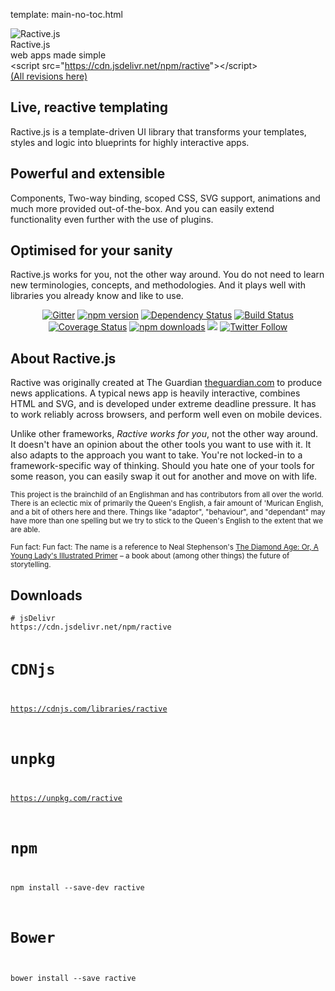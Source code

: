 template: main-no-toc.html

<div class="logo">
  <div class="logo__logo">
    <img class="logo__image" src="/static/img/avatar.svg" alt="Ractive.js" />
  </div>
  <div class="logo__text">
    <div class="logo__name">Ractive.js</div>
    <div class="logo__slogan">web apps made simple</div>
  </div>
</div>

<div class="cdn">
  <span>&lt;script src="</span><a href="https://cdn.jsdelivr.net/npm/ractive">https://cdn.jsdelivr.net/npm/ractive</a><span>"&gt;&lt;/script&gt;</span>
  <div class="cdn__revisions"><a href="https://cdn.jsdelivr.net/npm/ractive/">(All revisions here)</a></div>
</div>

<div class="info">
  <div class="pure-g">
    <div class="pure-u-1 pure-u-sm-1-3">
      <div class="info__block">
        <h2>Live, reactive templating</h2>
        <p>Ractive.js is a template-driven UI library that transforms your templates, styles and logic into blueprints for highly interactive apps.</p>
      </div>
    </div>
    <div class="pure-u-1 pure-u-sm-1-3">
      <div class="info__block">
        <h2>Powerful and extensible</h2>
        <p>Components, Two-way binding, scoped CSS, SVG support, animations and much more provided out-of-the-box. And you can easily extend functionality even further with the use of plugins.</p>
      </div>
    </div>
    <div class="pure-u-1 pure-u-sm-1-3">
      <div class="info__block">
        <h2>Optimised for your sanity</h2>
        <p>Ractive.js works for you, not the other way around. You do not need to learn new terminologies, concepts, and methodologies. And it plays well with libraries you already know and like to use.</p>
      </div>
    </div>
  </div>
</div>

<p style="text-align: center;">
  <a href="https://gitter.im/ractivejs/ractive"><img alt="Gitter" src="https://img.shields.io/gitter/room/ractivejs/ractive.svg?style=flat-square"></a>
  <a href="https://www.npmjs.com/package/ractive"><img alt="npm version" src="https://img.shields.io/npm/v/ractive.svg?style=flat-square"></a>
  <a href="https://david-dm.org/RactiveJS/Ractive"><img alt="Dependency Status" src="https://img.shields.io/david/ractivejs/ractive.svg?style=flat-square"></a>
  <a href="https://travis-ci.org/ractivejs/ractive"><img alt="Build Status" src="https://img.shields.io/travis/ractivejs/ractive/dev.svg?style=flat-square"></a>
  <a href="https://coveralls.io/github/ractivejs/ractive?branch=dev"><img alt="Coverage Status" src="https://img.shields.io/coveralls/ractivejs/ractive/dev.svg?style=flat-square"></a>
  <a href="https://www.npmjs.com/package/ractive"><img alt="npm downloads" src="https://img.shields.io/npm/dm/ractive.svg?style=flat-square"></a>
  <a href="https://www.jsdelivr.com/package/npm/ractive"><img src="https://data.jsdelivr.com/v1/package/npm/ractive/badge"></a>
  <a href="https://twitter.com/ractivejs"><img alt="Twitter Follow" src="https://img.shields.io/twitter/follow/ractivejs.svg?style=flat-square"></a>
</p>

<div class="about">
  <div class="pure-g">
    <div class="pure-u-1 pure-u-sm-2-3">
      <div class="about__block">
        <h2>About Ractive.js</h2>
        <p>Ractive was originally created at The Guardian <a href="https://www.theguardian.com/">theguardian.com</a> to produce news applications. A typical news app is heavily interactive, combines HTML and SVG, and is developed under extreme deadline pressure. It has to work reliably across browsers, and perform well even on mobile devices.</p>
        <p>Unlike other frameworks, <em>Ractive works for you</em>, not the other way around. It doesn't have an opinion about the other tools you want to use with it. It also adapts to the approach you want to take. You're not locked-in to a framework-specific way of thinking. Should you hate one of your tools for some reason, you can easily swap it out for another and move on with life.</p>
        <p><small>This project is the brainchild of an Englishman and has contributors from all over the world. There is an eclectic mix of primarily the Queen's English, a fair amount of 'Murican English, and a bit of others here and there. Things like "adaptor", "behaviour", and "dependant" may have more than one spelling but we try to stick to the Queen's English to the extent that we are able.</small></p>
        <p><small>Fun fact: Fun fact: The name is a reference to Neal Stephenson's <a href="http://en.wikipedia.org/wiki/The_Diamond_Age">The Diamond Age: Or, A Young Lady's Illustrated Primer</a> – a book about (among other things) the future of storytelling.</small></p>
      </div>
    </div>
    <div class="pure-u-1 pure-u-sm-1-3">
      <div class="about__block">
        <h2>Downloads</h2>
<pre><code># jsDelivr
https://cdn.jsdelivr.net/npm/ractive

# CDNjs
https://cdnjs.com/libraries/ractive

# unpkg
https://unpkg.com/ractive

# npm
npm install --save-dev ractive

# Bower
bower install --save ractive
</code></pre>
      </div>
    </div>
  </div>
</div>

